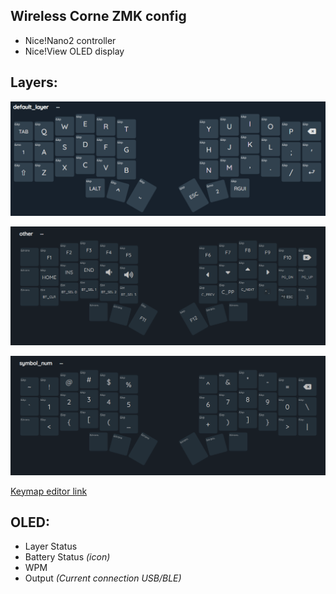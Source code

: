 ## Wireless Corne ZMK config

- Nice!Nano2 controller
- Nice!View  OLED display

## Layers:
![Default Layer](./images/layerDefault.png)

![Lower Layer](./images/layer1.png)

![Raise Layer](./images/layer2.png)

[Keymap editor link](https://nickcoutsos.github.io/keymap-editor/)

## OLED:
- Layer Status
- Battery Status *(icon)*
- WPM 
- Output *(Current connection USB/BLE)*
